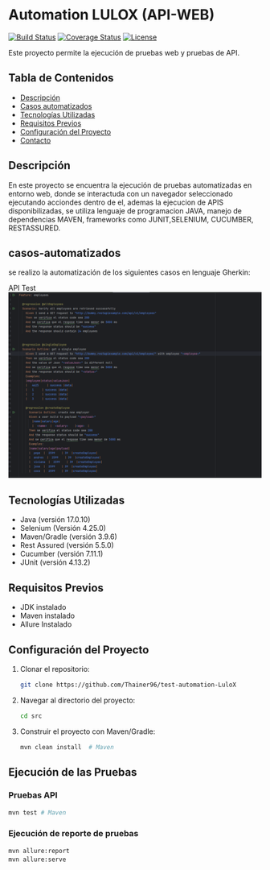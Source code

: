 # Automation LULOX (API-WEB)

[![Build Status](https://img.shields.io/badge/build-passing-brightgreen)](URL_DEL_CI/CD)
[![Coverage Status](https://img.shields.io/badge/coverage-90%25-green)](URL_DEL_REPORTE_DE_COBERTURA)
[![License](https://img.shields.io/badge/license-MIT-blue)](LICENSE)

Este proyecto permite la ejecución de pruebas web y pruebas de API.

## Tabla de Contenidos

*   [Descripción](#descripción)
*   [Casos automatizados](#casos-automatizados)
*   [Tecnologías Utilizadas](#tecnologías-utilizadas)
*   [Requisitos Previos](#requisitos-previos)
*   [Configuración del Proyecto](#configuración-del-proyecto)
*   [Contacto](#contacto)

## Descripción

En este proyecto se encuentra la ejecución de pruebas automatizadas en entorno web, donde se interactuda
con un navegador seleccionado ejecutando acciondes dentro de el, ademas la ejecucion de APIS disponibilizadas, se 
utiliza lenguaje de programacion JAVA, manejo de dependencias MAVEN,
frameworks como JUNIT,SELENIUM, CUCUMBER, RESTASSURED.

## casos-automatizados

se realizo la automatización de los siguientes casos en lenguaje Gherkin:


API Test
![img.png](img.png)

## Tecnologías Utilizadas

*   Java (versión 17.0.10)
*   Selenium (Versión 4.25.0)
*   Maven/Gradle (versión 3.9.6)
*   Rest Assured (versión 5.5.0)
*   Cucumber (versión 7.11.1)
*   JUnit (versión 4.13.2)

## Requisitos Previos

*   JDK instalado
*   Maven instalado
*   Allure Instalado

## Configuración del Proyecto

1.  Clonar el repositorio:

    ```bash
    git clone https://github.com/Thainer96/test-automation-LuloX
    ```

2.  Navegar al directorio del proyecto:

    ```bash
    cd src
    ```

3.  Construir el proyecto con Maven/Gradle:

    ```bash
    mvn clean install  # Maven
    ```

## Ejecución de las Pruebas

### Pruebas API

```bash
mvn test # Maven
```

### Ejecución de reporte de pruebas

```bash
mvn allure:report
mvn allure:serve 
```
